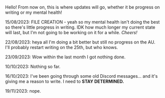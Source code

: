 Hello! From now on, this is where updates will go, whether it be progress on writing or my mental health!

15/08/2023: FILE CREATION - yeah so my mental health isn't doing the best so there's little progress in writing. IDK how much longer my current state will last, but I'm
not going to be working on it for a while. <i>Cheers!</i>

22/08/2023: heya all I'm doing a bit better but still no progress on the AU. I'll probably restart writing on the 25th, but who knows.

23/09/2023: Wow within the last month I got nothing done.

10/10/2023: Nothing so far.

16/10/2023: I've been going through some old Discord messages... and it's giving me a reason to write. I need to <b>STAY DETERMINED.</b>

19/11/2023: nope.
